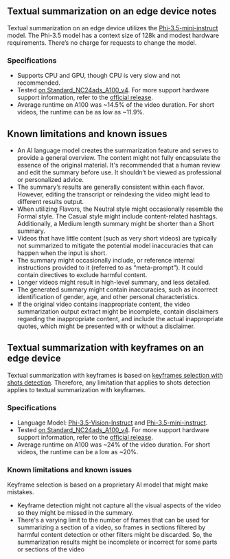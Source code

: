 ## Textual summarization on an edge device notes

Textual summarization on an edge device utilizes the [Phi-3.5-mini-instruct](https://huggingface.co/microsoft/Phi-3-mini-4k-instruct/tree/main) model. The Phi-3.5 model has a context size of 128k and modest hardware requirements. There’s no charge for requests to change the model.

### Specifications

- Supports CPU and GPU, though CPU is very slow and not recommended.
- Tested [on Standard_NC24ads_A100_v4](/azure/virtual-machines/sizes/gpu-accelerated/nca100v4-series?tabs=sizebasic). For more support hardware support information, refer to the [official release](https://huggingface.co/microsoft/Phi-3.5-vision-instruct).
- Average runtime on A100 was ~14.5% of the video duration. For short videos, the runtime can be as low as ~11.9%.

## Known limitations and known issues

- An AI language model creates the summarization feature and serves to provide a general overview. The content might not fully encapsulate the essence of the original material. It's recommended that a human review and edit the summary before use. It shouldn’t be viewed as professional or personalized advice.
- The summary’s results are generally consistent within each flavor. However, editing the transcript or reindexing the video might lead to different results output.
- When utilizing Flavors, the Neutral style might occasionally resemble the Formal style. The Casual style might include content-related hashtags. Additionally, a Medium length summary might be shorter than a Short summary.
- Videos that have little content (such as very short videos) are typically not summarized to mitigate the potential model inaccuracies that can happen when the input is short.
- The summary might occasionally include, or reference internal instructions provided to it (referred to as “meta-prompt”). It could contain directives to exclude harmful content.
- Longer videos might result in high-level summary, and less detailed.
- The generated summary might contain inaccuracies, such as incorrect identification of gender, age, and other personal characteristics.
- If the original video contains inappropriate content, the video summarization output extract might be incomplete, contain disclaimers regarding the inappropriate content, and include the actual inappropriate quotes, which might be presented with or without a disclaimer.

## Textual summarization with keyframes on an edge device

Textual summarization with keyframes is based on [keyframes selection with shots detection](/azure/azure-video-indexer/scene-shot-keyframe-detection-insight). Therefore, any limitation that applies to shots detection applies to textual summarization with keyframes.

### Specifications

- Language Model: [Phi-3.5-Vision-Instruct](https://huggingface.co/microsoft/Phi-3.5-vision-instruct) and [Phi-3.5-mini-instruct](https://huggingface.co/microsoft/Phi-3.5-mini-instruct).
- Tested [on Standard_NC24ads_A100_v4](/azure/virtual-machines/sizes/gpu-accelerated/nca100v4-series?tabs=sizebasic). For more support hardware support information, refer to the [official release](https://huggingface.co/microsoft/Phi-3.5-vision-instruct).
- Average runtime on A100 was ~24% of the video duration. For short videos, the runtime can be a low as ~20%.

### Known limitations and known issues 
Keyframe selection is based on a proprietary AI model that might make mistakes.

- Keyframe detection might not capture all the visual aspects of the video so they might be missed in the summary.
- There's a varying limit to the number of frames that can be used for summarizing a section of a video, so frames in sections filtered by harmful content detection or other filters might be discarded. So, the summarization results might be incomplete or incorrect for some parts or sections of the video
